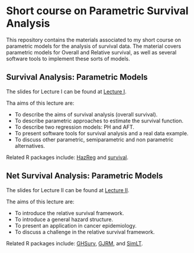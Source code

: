 # Short course on Parametric Survival Analysis

This repository contains the materials associated to my short course on parametric models for the analysis of survival data. The material covers parametric models for Overall and Relative survival, as well as several software tools to implement these sorts of models.

##  Survival Analysis: Parametric Models

The slides for Lecture I can be found at [Lecture I](https://drive.google.com/file/d/1TOTOyIgBMOmTmweqkLvARrYyONp88Hu7/view?usp=share_link).


Tha aims of this lecture are:

- To describe the aims of survival analysis (overall survival).
- To describe parametric approaches to estimate the survival function.
- To describe two regression models: PH and AFT.
- To present software tools for survival analysis and a real data example.
- To discuss other parametric, semiparametric and non parametric alternatives.

Related R packages include: [HazReg](https://github.com/FJRubio67/HazReg) and [survival](https://cran.r-project.org/web/packages/survival/index.html).

##  Net Survival Analysis: Parametric Models

The slides for Lecture II can be found at [Lecture II](https://drive.google.com/file/d/1XbUBMegGNMcwWg5yy7Ec9wDk7P6ivaLF/view?usp=share_link).

The aims of this lecture are:

- To introduce the relative survival framework.
- To introduce a general hazard structure.
- To present an application in cancer epidemiology.
- To discuss a challenge in the relative survival framework.

Related R packages include: [GHSurv](https://github.com/FJRubio67/GHSurv), [GJRM](https://github.com/FJRubio67/LBANS), and [SimLT](https://github.com/FJRubio67/SimLT).
